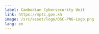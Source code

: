 ```yaml
---
label: Cambodian Cybersecurity Unit
link: https://mptc.gov.kh
image: /src/asset/logo/DSC-PNG-Logo.png
lang: en
---
```

